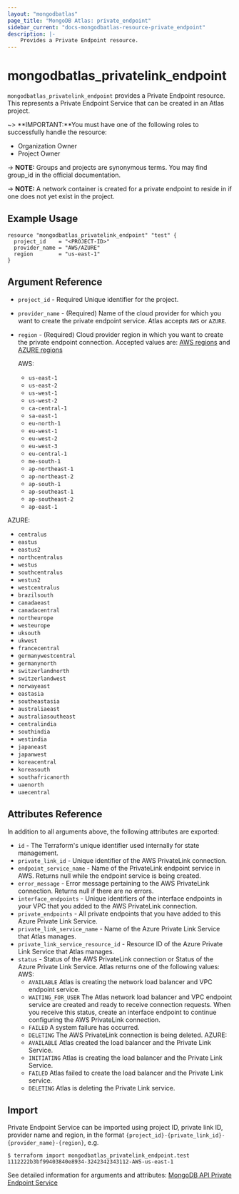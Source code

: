```yaml
---
layout: "mongodbatlas"
page_title: "MongoDB Atlas: private_endpoint"
sidebar_current: "docs-mongodbatlas-resource-private_endpoint"
description: |-
    Provides a Private Endpoint resource.
---
```


# mongodbatlas_privatelink_endpoint

`mongodbatlas_privatelink_endpoint` provides a Private Endpoint resource. This represents a Private Endpoint Service that can be created in an Atlas project.

~> **IMPORTANT:**You must have one of the following roles to successfully handle the resource:
  * Organization Owner
  * Project Owner

-> **NOTE:** Groups and projects are synonymous terms. You may find group_id in the official documentation.

-> **NOTE:** A network container is created for a private endpoint to reside in if one does not yet exist in the project.  


## Example Usage

```hcl
resource "mongodbatlas_privatelink_endpoint" "test" {
  project_id    = "<PROJECT-ID>"
  provider_name = "AWS/AZURE"
  region        = "us-east-1"
}
```

## Argument Reference

* `project_id` - Required 	Unique identifier for the project.
* `provider_name` - (Required) Name of the cloud provider for which you want to create the private endpoint service. Atlas accepts `AWS` or `AZURE`.
* `region` - (Required) Cloud provider region in which you want to create the private endpoint connection.
Accepted values are: [AWS regions](https://docs.atlas.mongodb.com/reference/amazon-aws/#amazon-aws) and [AZURE regions](https://docs.atlas.mongodb.com/reference/microsoft-azure/#microsoft-azure)
  
  AWS:
  * `us-east-1`
  * `us-east-2`
  * `us-west-1`
  * `us-west-2`
  * `ca-central-1`
  * `sa-east-1`
  * `eu-north-1`
  * `eu-west-1`
  * `eu-west-2`
  * `eu-west-3`
  * `eu-central-1`
  * `me-south-1`
  * `ap-northeast-1`
  * `ap-northeast-2`
  * `ap-south-1`
  * `ap-southeast-1`
  * `ap-southeast-2`
  * `ap-east-1`

AZURE:
  * `centralus`
  * `eastus`
  * `eastus2`
  * `northcentralus`
  * `westus`
  * `southcentralus`
  * `westus2`
  * `westcentralus`
  * `brazilsouth`
  * `canadaeast`
  * `canadacentral`
  * `northeurope`
  * `westeurope`
  * `uksouth`
  * `ukwest`
  * `francecentral`
  * `germanywestcentral`
  * `germanynorth`
  * `switzerlandnorth`
  * `switzerlandwest`
  * `norwayeast`
  * `eastasia`
  * `southeastasia`
  * `australiaeast`
  * `australiasoutheast`
  * `centralindia`
  * `southindia`
  * `westindia`
  * `japaneast`
  * `japanwest`
  * `koreacentral`
  * `koreasouth`
  * `southafricanorth`
  * `uaenorth`
  * `uaecentral`


## Attributes Reference

In addition to all arguments above, the following attributes are exported:

* `id` - The Terraform's unique identifier used internally for state management.
* `private_link_id` - Unique identifier of the AWS PrivateLink connection.
* `endpoint_service_name` - Name of the PrivateLink endpoint service in AWS. Returns null while the endpoint service is being created.
* `error_message` - Error message pertaining to the AWS PrivateLink connection. Returns null if there are no errors.
* `interface_endpoints` - Unique identifiers of the interface endpoints in your VPC that you added to the AWS PrivateLink connection.
* `private_endpoints` - All private endpoints that you have added to this Azure Private Link Service.
* `private_link_service_name` - Name of the Azure Private Link Service that Atlas manages.
* `private_link_service_resource_id` - Resource ID of the Azure Private Link Service that Atlas manages.
* `status` - Status of the AWS PrivateLink connection or Status of the Azure Private Link Service. Atlas returns one of the following values:
  AWS:
    * `AVAILABLE` 	Atlas is creating the network load balancer and VPC endpoint service.
    * `WAITING_FOR_USER` The Atlas network load balancer and VPC endpoint service are created and ready to receive connection requests. When you receive this status, create an interface endpoint to continue configuring the AWS PrivateLink connection.
    * `FAILED` 	A system failure has occurred.
    * `DELETING` 	The AWS PrivateLink connection is being deleted.
  AZURE:
    * `AVAILABLE` 	Atlas created the load balancer and the Private Link Service.
    * `INITIATING` 	Atlas is creating the load balancer and the Private Link Service.
    * `FAILED` 	Atlas failed to create the load balancer and the Private Link service.
    * `DELETING` 	Atlas is deleting the Private Link service.

## Import
Private Endpoint Service can be imported using project ID, private link ID, provider name and region, in the format `{project_id}-{private_link_id}-{provider_name}-{region}`, e.g.

```
$ terraform import mongodbatlas_privatelink_endpoint.test 1112222b3bf99403840e8934-3242342343112-AWS-us-east-1
```

See detailed information for arguments and attributes: [MongoDB API Private Endpoint Service](https://docs.atlas.mongodb.com/reference/api/private-endpoints-service-create-one//)